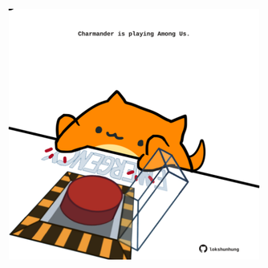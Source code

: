<!-- built at 27/02/2023, 09:00:55 UTC -->
<p align="center">
  <img width="500" height="500" src="./ReadmeImage.svg">
</p>
